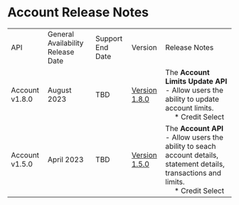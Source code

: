 # Account Release Notes
|                |                                   |                  |               |                                                                                                                                |
|----------------|-----------------------------------|------------------|---------------|--------------------------------------------------------------------------------------------------------------------------------|
| API            | General Availability Release Date | Support End Date | Version       | Release Notes                                                                                                                  |
| Account v1.8.0 | August 2023                       | TBD              | <a href="../api/?type=post&path=v1/accounts/statements/search">Version 1.8.0 </a>| The **Account Limits Update API** - Allow users the ability to update account limits. <br>&emsp; * Credit Select                               |
| Account v1.5.0 | April 2023                        | TBD              | <a href=".assets/apis/EXTERNAL-PORTAL-APIS-accounts-1.5.0-Apr-23-resolved (4)_0_0.yaml" download>Version 1.5.0 </a> | The **Account API** - Allow users the ability to seach account details, statement details, transactions and limits. <br>&emsp; * Credit Select |

